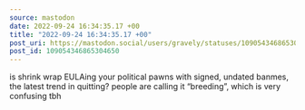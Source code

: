 ```yaml
---
source: mastodon
date: 2022-09-24 16:34:35.17 +00
title: "2022-09-24 16:34:35.17 +00"
post_uri: https://mastodon.social/users/gravely/statuses/109054346865304650
post_id: 109054346865304650
---
```

is shrink wrap EULAing your political pawns with signed, undated banmes, the latest trend in quitting? people are calling it “breeding”, which is very confusing tbh


